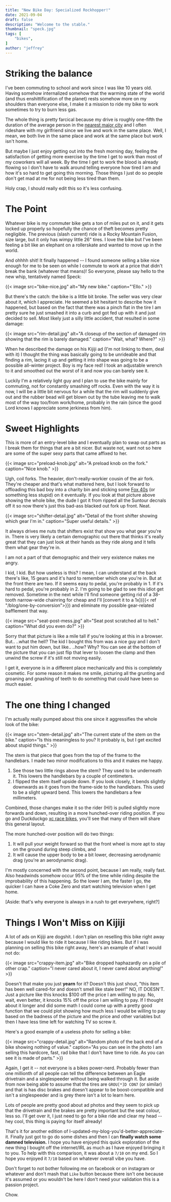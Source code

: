 ```yaml
---
title: "New Bike Day: Specialized Rockhopper!"
date: 2021-09-04
draft: false
description: "Welcome to the stable."
thumbnail: "speck.jpg"
tags: [
    "bikes",
]
author: "jeffrey"
---
```


# Striking the balance

I've been commuting to school and work since I was like 10 years old. Having somehow internalized somehow that the warming state of the world (and thus enshittification of the planet) rests somehow more on my shoulders than everyone else, I make it a mission to ride my bike to work sometimes to try to burn less gas.

The whole thing is pretty farcical because my drive is roughly one-fifth the duration of the average person in the [nearest major city](https://toronto.ctvnews.ca/new-study-finds-toronto-has-worst-commute-in-north-america-1.3983235) and I often rideshare with my girlfriend since we live and work in the same place. Well, I mean, we both live in the same place and work at the same place but work isn't home.

But maybe I just enjoy getting out into the fresh morning day, feeling the satisfaction of getting more exercise by the time I get to work than most of my coworkers will all week. By the time I get to work the blood is already flowing so I don't have to walk around telling everyone how tired I am and how it's so hard to get going this morning. Those things I just do so people don't get mad at me for not being less tired than them.

Holy crap, I should really edit this so it's less confusing.

# The Point

Whatever bike is my commuter bike gets a ton of miles put on it, and it gets locked up properly so hopefully the chance of theft becomes pretty negligible. The previous (slash current) ride is a Rocky Mountain Fusion, size large, but it only has wimpy little 26" tires. I love the bike but I've been feeling a bit like an elephant on a rollerskate and wanted to move up in the world.

And ohhhh shit! It finally happened -- I found someone selling a bike nice enough for me to be seen on while I commute to work at a price that didn't break the bank (whatever that means)! So everyone, please say hello to the new whip, tentatively named Speck:

{{< image src="bike-nice.jpg" alt="My new bike." caption="'Ello." >}}

But there's the catch: the bike is a little bit broke. The seller was very clear about it, which I appreciate. He seemed a bit hesitant to describe how it happened, but based on the fact that there was a pinch flat in the tire I am pretty sure he just smashed it into a curb and got fed up with it and just decided to sell. Most likely just a silly little accident, that resulted in some damage:

{{< image src="rim-detail.jpg" alt="A closeup of the section of damaged rim showing that the rim is barely damaged." caption="Wait, what? Where?" >}}

When he described the damage on his Kijiji ad (I'm not linking to them, deal with it) I thought the thing was basically going to be unrideable and that finding a rim, lacing it up and getting it into shape was going to be a possible all-winter project. Boy is my face red! I took an adjustable wrench to it and smoothed out the worst of it and now you can barely see it.

Luckily I'm a relatively light guy and I plan to use the bike mainly for commuting, not for constantly smashing off rocks. Even with the way it is now, I will be a little bit nervous for a while that the rim will suddenly give out and the rubber bead will get blown out by the tube leaving me to walk most of the way too/from work/home, probably in the rain (since the good Lord knows I appreciate some jerkiness from him).

# Sweet Highlights

This is more of an entry-level bike and I eventually plan to swap out parts as I break them for things that are a bit nicer. But waste not, want not so here are some of the super sexy parts that came affixed to her.

{{< image src="preload-knob.jpg" alt="A preload knob on the fork." caption="Nice knob." >}}

Ugh, coil forks. The heavier, don't-really-workier cousin of the air fork. They're cheaper and that's what mattered here, but I look forward to offloading this bad boy into a charity bin and sticking some [Fox 40s](https://www.ridefox.com/filter.php?m=bike&t=forks) (or something less stupid) on it eventually. If you look at that picture above showing the whole bike, the dude I got it from ripped all the Suntour decnals off it so now there's just this bad-ass blacked out fork up front. Neat.

{{< image src="shifter-detail.jpg" alt="Detail of the front shifter showing which gear I'm in." caption="Super useful details." >}}

It always drives me nuts that shifters exist that show you what gear you're in. There is very likely a certain demographic out there that thinks it's really great that they can just look at their hands as they ride along and it tells them what gear they're in.

I am not a part of that demographic and their very existence makes me angry.

I kid, I kid. But how useless is this? I mean, I can understand at the back there's like, 15 gears and it's hard to remember which one you're in. But at the front there are two. If it seems easy to pedal, you're probably in 1. If it's hard to pedal, you're probably in 2. I'm going to be glad to see this idiot get removed. Sometime in the next while I'll find someone getting rid of a 38-tooth narrow-wide chainring for cheap and I'll [convert it to a 1x]({{< ref "/blog/one-by-conversion">}}) and eliminate my possible gear-related bafflement that way.

{{< image src="seat-post-mess.jpg" alt="Seat post scratched all to hell." caption="What did you even do?" >}}

Sorry that that picture is like a mile tall if you're looking at this in a browser. But.. ..what the hell? The kid I bought this from was a nice guy and I don't want to put him down, but like.. ..how? Why? You can see at the bottom of the picture that you can just flip that lever to loosen the clamp and then unwind the screw if it's still not moving easily.

I get it, everyone is in a different place mechanically and this is completely cosmetic. For some reason it makes me smile, picturing all the grunting and groaning and gnashing of teeth to do something that could have been so much easier.

# The one thing I changed

I'm actually really pumped about this one since it aggressifies the whole look of the bike:

{{< image src="stem-detail.jpg" alt="The current state of the stem on the bike." caption="Is this meaningless to you? It probably is, but I get excited about stupid things." >}}

The stem is that piece that goes from the top of the frame to the handlebars. I made two minor modifications to this and it makes me happy.
1. See those two little rings above the stem? They used to be underneath it. This lowers the handlebars by a couple of centimeters.
2. I flipped the stem itself upside down. If you look closely, it bends slightly downwards as it goes from the frame-side to the handlebars. This used to be a slight upward bend. This lowers the handlebars a few millimeters.

Combined, those changes make it so the rider (Hi!) is pulled slightly more forwards and down, resulting in a more hunched-over riding position. If you go and Duckduckgo [xc race bikes](https://duckduckgo.com/?t=ffab&q=xc+race+bikes&iax=images&ia=images), you'll see that many of them will share this general layout.

The more hunched-over position will do two things:
1. It will pull your weight forward so that the front wheel is more apt to stay on the ground during steep climbs, and
2. It will cause the upper body to be a bit lower, decreasing aerodynamic drag (you're an aerodynamic drag).

I'm mostly concerned with the second point, because I am really, really fast. Also headwinds somehow occur 95% of the time while riding despite the improbability of this happening. So the lower I am, the faster I go, the quicker I can have a Coke Zero and start watching television when I get home.

[Aside: that's why everyone is always in a rush to get everywhere, right?]

# Things I Won't Miss on Kijiji

A lot of ads on Kijiji are dogshit. I don't plan on reselling this bike right away because I would like to ride it because I like riding bikes. But if I was planning on selling this bike right away, here's an example of what I would not do:

{{< image src="crappy-item.jpg" alt="Bike dropped haphazardly on a pile of other crap." caption="I never cared about it, I never cared about anything!" >}}

Doesn't that make you just **yearn** for it? Doesn't this just shout, "this item has been well cared-for and doesn't smell like stale beer!" NO, IT DOESN'T. Just a picture like this knocks $100 off the price I am willing to pay. No, wait, even better, it knocks 15% off the price I am willing to pay. If I thought about it longer and did some math I could come up with a pretty good function that we could plot showing how much less I would be willing to pay based on the badness of the picture and the price and other variables but then I have less time left for watching TV so screw it.

Here's a good example of a useless photo for selling a bike:

{{< image src="crappy-detail.jpg" alt="Random photo of the back end of a bike showing nothing of value." caption="As you can see in the photo I am selling this hardcore, fast, rad bike that I don't have time to ride. As you can see it is made of parts." >}}

Again, I get it -- not everyone is a bikes power-nerd. Probably fewer than one millionth of all people can tell the difference between an Eagle drivetrain and a singlespeeder without being walked through it. But aside from now being able to assume that the tires are `GROU[*]D CON7` (or similar) and that is has disc brakes and doesn't appear to be boost-compatible and isn't a singlespeeder and is grey there isn't a lot to learn here.

Lots of people are pretty good about ad photos and they seem to pick up that the drivetrain and the brakes are pretty important but the seat colour, less so. I'll get over it, I just need to go for a bike ride and clear my head -- hey cool, this thing is paying for itself already!

That's it for another edition of I-updated-my-blog-you'd-better-appreciate-it. Finally just got to go do some dishes and then I can **finally watch some damned television.** I hope you have enjoyed this quick exploration of the new thing I bought off the internet/IRL as much as I have enjoyed bringing it to you. To help with this comparison, it was about a `7/10` on my end. So I hope you enjoyed it `7/10` based on whatever overall vibe you have.

Don't forget to not bother following me on facebook or on instagram or whatever and don't mash that `Like` button because there isn't one because it's assumed or you wouldn't be here I don't need your validation this is a passion project.

Chow.
